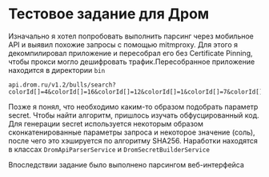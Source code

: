 # Тестовое задание для Дром
Изначально я хотел попробовать выполнить парсинг через мобильное API и выявил похожие запросы с помощью mitmproxy. Для этого я декомпилировал приложение и пересобрал его без Certificate Pinning, чтобы прокси могло дешифровать трафик.Пересобранное приложение находится в директории `bin`
```
api.drom.ru/v1.2/bulls/search?colorId[]=4&colorId[]=16&colorId[]=12&colorId[]=1&colorId[]=7&colorId[]=9&multiselect[]=9_4_16_all&multiselect[]=9_4_15_all&stickyRegionId[]=25&cityId[]=23&cityId[]=170&sortBy=enterdate&revertSort=true&withoutDocuments=2&mainPhotoWidth[]=320&mainPhotoWidth[]=original&onlyWithBulletinsCount=false&page=0&pretty=true&thumbnailsWidth[]=320&thumbnailsWidth[]=600&version=3&withModelsCount=true&recSysDeviceId=1d8c789e776d96d1edb13a3da74c343f&recSysRegionId=54&recSysCityId=109&app_id=p32&timestamp=1721306553918&secret=1701919390bcc337f1fc96307b95a73c9d3bebf36b03f88f02134aecc4a4c345
```

Позже я понял, что необходимо каким-то образом подобрать параметр secret. Чтобы найти алгоритм, пришлось изучать обфусцированный код.
Для генерации secret используется некоторым образом сконкатенированные параметры запроса и некоторое значение (соль), после чего это хэшируется по алгоритму SHA256. Наработки находятся в классах `DromApiParserService` и `DromSecretBuilderService`

Впоследствии задание было выполнено парсингом веб-интерфейса
